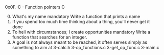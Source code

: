 0x0F. C - Function pointers
C

0. What's my name
mandatory
Write a function that prints a name
1. If you spend too much time thinking about a thing, you'll never get it done
2. To hell with circumstances; I create opportunities
mandatory
Write a function that searches for an integer.
3. A goal is not always meant to be reached, it often serves simply as something to aim at
3-calc.h
3-op_functions.c
3-get_op_func.c
3-main.c
